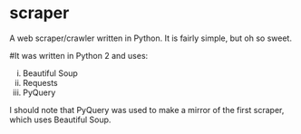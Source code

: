 # scraper
A web scraper/crawler written in Python. It is fairly simple, but oh so sweet.

#It was written in Python 2 and uses:
<ol type = "i">
<li>Beautiful Soup</li>
<li>Requests</li>
<li>PyQuery</li>
</ol>
I should note that PyQuery was used to make a mirror of the first scraper, which uses Beautiful Soup.

